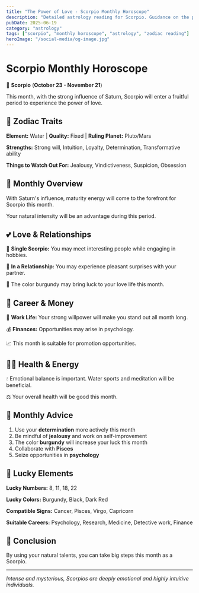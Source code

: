 ```yaml
---
title: "The Power of Love - Scorpio Monthly Horoscope"
description: "Detailed astrology reading for Scorpio. Guidance on the power of love."
pubDate: 2025-06-19
category: "astrology"
tags: ["scorpio", "monthly horoscope", "astrology", "zodiac reading"]
heroImage: "/social-media/og-image.jpg"
---
```


# Scorpio Monthly Horoscope

🦂 **Scorpio** (**October 23 - November 21**)

This month, with the strong influence of Saturn, Scorpio will enter a fruitful period to experience the power of love.

## 🌟 Zodiac Traits

**Element:** Water | **Quality:** Fixed | **Ruling Planet:** Pluto/Mars

**Strengths:** Strong will, Intuition, Loyalty, Determination, Transformative ability

**Things to Watch Out For:** Jealousy, Vindictiveness, Suspicion, Obsession

## 💫 Monthly Overview

With Saturn's influence, maturity energy will come to the forefront for Scorpio this month.

Your natural intensity will be an advantage during this period.

## 💕 Love & Relationships

💖 **Single Scorpio:** You may meet interesting people while engaging in hobbies.

💑 **In a Relationship:** You may experience pleasant surprises with your partner.

🌹 The color burgundy may bring luck to your love life this month.

## 💼 Career & Money

🚀 **Work Life:** Your strong willpower will make you stand out all month long.

💰 **Finances:** Opportunities may arise in psychology.

📈 This month is suitable for promotion opportunities.

## 🏃‍♀️ Health & Energy

💧 Emotional balance is important. Water sports and meditation will be beneficial.

⚖️ Your overall health will be good this month.

## 🎯 Monthly Advice

1. Use your **determination** more actively this month
2. Be mindful of **jealousy** and work on self-improvement
3. The color **burgundy** will increase your luck this month
4. Collaborate with **Pisces**
5. Seize opportunities in **psychology**

## 🔮 Lucky Elements

**Lucky Numbers:** 8, 11, 18, 22

**Lucky Colors:** Burgundy, Black, Dark Red

**Compatible Signs:** Cancer, Pisces, Virgo, Capricorn

**Suitable Careers:** Psychology, Research, Medicine, Detective work, Finance

## 💫 Conclusion

By using your natural talents, you can take big steps this month as a Scorpio.

---

*Intense and mysterious, Scorpios are deeply emotional and highly intuitive individuals.*
